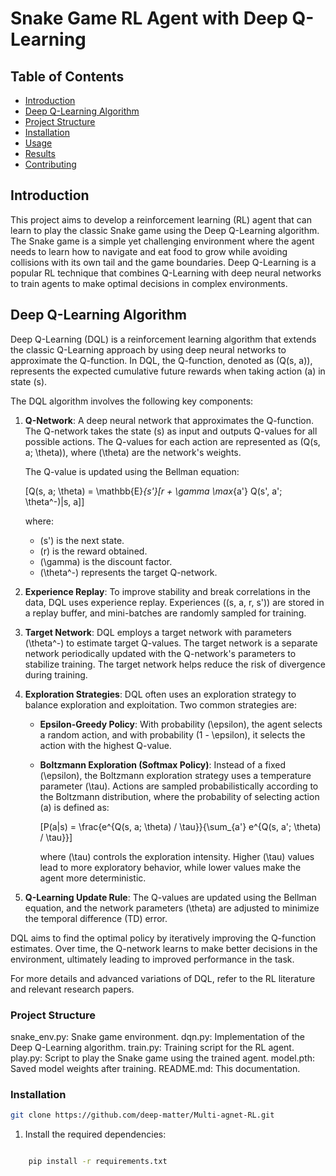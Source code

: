 # Snake Game RL Agent with Deep Q-Learning

## Table of Contents
- [Introduction](#introduction)
- [Deep Q-Learning Algorithm](#deep-q-learning-algorithm)
- [Project Structure](#project-structure)
- [Installation](#installation)
- [Usage](#usage)
- [Results](#results)
- [Contributing](#contributing)

## Introduction
This project aims to develop a reinforcement learning (RL) agent that can learn to play the classic Snake game using the Deep Q-Learning algorithm. The Snake game is a simple yet challenging environment where the agent needs to learn how to navigate and eat food to grow while avoiding collisions with its own tail and the game boundaries. Deep Q-Learning is a popular RL technique that combines Q-Learning with deep neural networks to train agents to make optimal decisions in complex environments.

## Deep Q-Learning Algorithm

Deep Q-Learning (DQL) is a reinforcement learning algorithm that extends the classic Q-Learning approach by using deep neural networks to approximate the Q-function. In DQL, the Q-function, denoted as \(Q(s, a)\), represents the expected cumulative future rewards when taking action \(a\) in state \(s\).

The DQL algorithm involves the following key components:

1. **Q-Network**: A deep neural network that approximates the Q-function. The Q-network takes the state \(s\) as input and outputs Q-values for all possible actions. The Q-values for each action are represented as \(Q(s, a; \theta)\), where \(\theta\) are the network's weights.

   The Q-value is updated using the Bellman equation:
   
   \[Q(s, a; \theta) = \mathbb{E}_{s'}[r + \gamma \max_{a'} Q(s', a'; \theta^-)|s, a]\]
   
   where:
   - \(s'\) is the next state.
   - \(r\) is the reward obtained.
   - \(\gamma\) is the discount factor.
   - \(\theta^-\) represents the target Q-network.

2. **Experience Replay**: To improve stability and break correlations in the data, DQL uses experience replay. Experiences \((s, a, r, s')\) are stored in a replay buffer, and mini-batches are randomly sampled for training.

3. **Target Network**: DQL employs a target network with parameters \(\theta^-\) to estimate target Q-values. The target network is a separate network periodically updated with the Q-network's parameters to stabilize training. The target network helps reduce the risk of divergence during training.

4. **Exploration Strategies**: DQL often uses an exploration strategy to balance exploration and exploitation. Two common strategies are:

   - **Epsilon-Greedy Policy**: With probability \(\epsilon\), the agent selects a random action, and with probability \(1 - \epsilon\), it selects the action with the highest Q-value.

   - **Boltzmann Exploration (Softmax Policy)**: Instead of a fixed \(\epsilon\), the Boltzmann exploration strategy uses a temperature parameter \(\tau\). Actions are sampled probabilistically according to the Boltzmann distribution, where the probability of selecting action \(a\) is defined as:
   
     \[P(a|s) = \frac{e^{Q(s, a; \theta) / \tau}}{\sum_{a'} e^{Q(s, a'; \theta) / \tau}}\]
   
     where \(\tau\) controls the exploration intensity. Higher \(\tau\) values lead to more exploratory behavior, while lower values make the agent more deterministic.

5. **Q-Learning Update Rule**: The Q-values are updated using the Bellman equation, and the network parameters \(\theta\) are adjusted to minimize the temporal difference (TD) error.

DQL aims to find the optimal policy by iteratively improving the Q-function estimates. Over time, the Q-network learns to make better decisions in the environment, ultimately leading to improved performance in the task.

For more details and advanced variations of DQL, refer to the RL literature and relevant research papers.


### Project Structure

snake_env.py: Snake game environment.
dqn.py: Implementation of the Deep Q-Learning algorithm.
train.py: Training script for the RL agent.
play.py: Script to play the Snake game using the trained agent.
model.pth: Saved model weights after training.
README.md: This documentation.

### Installation

```bash
git clone https://github.com/deep-matter/Multi-agnet-RL.git
```

1. Install the required dependencies:

```bash

    pip install -r requirements.txt
```





